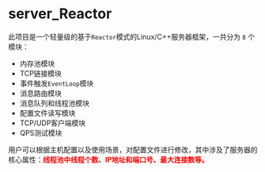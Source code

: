 # server_Reactor


此项目是一个轻量级的基于`Reactor`模式的Linux/C++服务器框架，一共分为 `8` 个模块：

* 内存池模块
* TCP链接模块
* 事件触发`EventLoop`模块
* 消息路由模块
* 消息队列和线程池模块
* 配置文件读写模块
* TCP/UDP客户端模块
* QPS测试模块

用户可以根据主机配置以及使用场景，对配置文件进行修改，其中涉及了服务器的核心属性：<font color=red>**线程池中线程个数、IP地址和端口号、最大连接数等。**</font>
